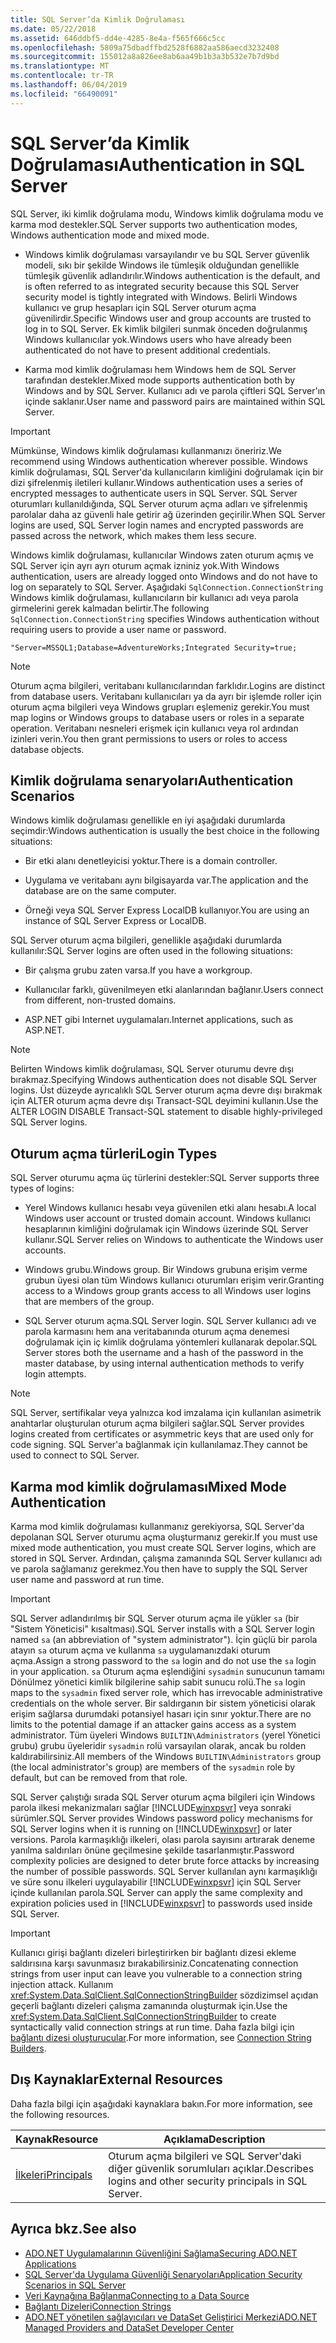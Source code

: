 ```yaml
---
title: SQL Server’da Kimlik Doğrulaması
ms.date: 05/22/2018
ms.assetid: 646ddbf5-dd4e-4285-8e4a-f565f666c5cc
ms.openlocfilehash: 5809a75dbadffbd2528f6882aa586aecd3232408
ms.sourcegitcommit: 155012a8a826ee8ab6aa49b1b3a3b532e7b7d9bd
ms.translationtype: MT
ms.contentlocale: tr-TR
ms.lasthandoff: 06/04/2019
ms.locfileid: "66490091"
---
```

# <a name="authentication-in-sql-server"></a><span data-ttu-id="16acc-102">SQL Server’da Kimlik Doğrulaması</span><span class="sxs-lookup"><span data-stu-id="16acc-102">Authentication in SQL Server</span></span>
<span data-ttu-id="16acc-103">SQL Server, iki kimlik doğrulama modu, Windows kimlik doğrulama modu ve karma mod destekler.</span><span class="sxs-lookup"><span data-stu-id="16acc-103">SQL Server supports two authentication modes, Windows authentication mode and mixed mode.</span></span>  
  
- <span data-ttu-id="16acc-104">Windows kimlik doğrulaması varsayılandır ve bu SQL Server güvenlik modeli, sıkı bir şekilde Windows ile tümleşik olduğundan genellikle tümleşik güvenlik adlandırılır.</span><span class="sxs-lookup"><span data-stu-id="16acc-104">Windows authentication is the default, and is often referred to as integrated security because this SQL Server security model is tightly integrated with Windows.</span></span> <span data-ttu-id="16acc-105">Belirli Windows kullanıcı ve grup hesapları için SQL Server oturum açma güvenilirdir.</span><span class="sxs-lookup"><span data-stu-id="16acc-105">Specific Windows user and group accounts are trusted to log in to SQL Server.</span></span> <span data-ttu-id="16acc-106">Ek kimlik bilgileri sunmak önceden doğrulanmış Windows kullanıcılar yok.</span><span class="sxs-lookup"><span data-stu-id="16acc-106">Windows users who have already been authenticated do not have to present additional credentials.</span></span>  
  
- <span data-ttu-id="16acc-107">Karma mod kimlik doğrulaması hem Windows hem de SQL Server tarafından destekler.</span><span class="sxs-lookup"><span data-stu-id="16acc-107">Mixed mode supports authentication both by Windows and by SQL Server.</span></span> <span data-ttu-id="16acc-108">Kullanıcı adı ve parola çiftleri SQL Server'ın içinde saklanır.</span><span class="sxs-lookup"><span data-stu-id="16acc-108">User name and password pairs are maintained within SQL Server.</span></span>  
  
> [!IMPORTANT]
>  <span data-ttu-id="16acc-109">Mümkünse, Windows kimlik doğrulaması kullanmanızı öneririz.</span><span class="sxs-lookup"><span data-stu-id="16acc-109">We recommend using Windows authentication wherever possible.</span></span> <span data-ttu-id="16acc-110">Windows kimlik doğrulaması, SQL Server'da kullanıcıların kimliğini doğrulamak için bir dizi şifrelenmiş iletileri kullanır.</span><span class="sxs-lookup"><span data-stu-id="16acc-110">Windows authentication uses a series of encrypted messages to authenticate users in SQL Server.</span></span> <span data-ttu-id="16acc-111">SQL Server oturumları kullanıldığında, SQL Server oturum açma adları ve şifrelenmiş parolalar daha az güvenli hale getirir ağ üzerinden geçirilir.</span><span class="sxs-lookup"><span data-stu-id="16acc-111">When SQL Server logins are used, SQL Server login names and encrypted passwords are passed across the network, which makes them less secure.</span></span>  
  
 <span data-ttu-id="16acc-112">Windows kimlik doğrulaması, kullanıcılar Windows zaten oturum açmış ve SQL Server için ayrı ayrı oturum açmak izniniz yok.</span><span class="sxs-lookup"><span data-stu-id="16acc-112">With Windows authentication, users are already logged onto Windows and do not have to log on separately to SQL Server.</span></span> <span data-ttu-id="16acc-113">Aşağıdaki `SqlConnection.ConnectionString` Windows kimlik doğrulaması, kullanıcıların bir kullanıcı adı veya parola girmelerini gerek kalmadan belirtir.</span><span class="sxs-lookup"><span data-stu-id="16acc-113">The following `SqlConnection.ConnectionString` specifies Windows authentication without requiring users to provide a user name or password.</span></span>  
  
```  
"Server=MSSQL1;Database=AdventureWorks;Integrated Security=true;  
```  
  
> [!NOTE]
>  <span data-ttu-id="16acc-114">Oturum açma bilgileri, veritabanı kullanıcılarından farklıdır.</span><span class="sxs-lookup"><span data-stu-id="16acc-114">Logins are distinct from database users.</span></span> <span data-ttu-id="16acc-115">Veritabanı kullanıcıları ya da ayrı bir işlemde roller için oturum açma bilgileri veya Windows grupları eşlemeniz gerekir.</span><span class="sxs-lookup"><span data-stu-id="16acc-115">You must map logins or Windows groups to database users or roles in a separate operation.</span></span> <span data-ttu-id="16acc-116">Veritabanı nesneleri erişmek için kullanıcı veya rol ardından izinleri verin.</span><span class="sxs-lookup"><span data-stu-id="16acc-116">You then grant permissions to users or roles to access database objects.</span></span>  
  
## <a name="authentication-scenarios"></a><span data-ttu-id="16acc-117">Kimlik doğrulama senaryoları</span><span class="sxs-lookup"><span data-stu-id="16acc-117">Authentication Scenarios</span></span>  
 <span data-ttu-id="16acc-118">Windows kimlik doğrulaması genellikle en iyi aşağıdaki durumlarda seçimdir:</span><span class="sxs-lookup"><span data-stu-id="16acc-118">Windows authentication is usually the best choice in the following situations:</span></span>  
  
- <span data-ttu-id="16acc-119">Bir etki alanı denetleyicisi yoktur.</span><span class="sxs-lookup"><span data-stu-id="16acc-119">There is a domain controller.</span></span>  
  
- <span data-ttu-id="16acc-120">Uygulama ve veritabanı aynı bilgisayarda var.</span><span class="sxs-lookup"><span data-stu-id="16acc-120">The application and the database are on the same computer.</span></span>  
  
- <span data-ttu-id="16acc-121">Örneği veya SQL Server Express LocalDB kullanıyor.</span><span class="sxs-lookup"><span data-stu-id="16acc-121">You are using an instance of SQL Server Express or LocalDB.</span></span>  
  
 <span data-ttu-id="16acc-122">SQL Server oturum açma bilgileri, genellikle aşağıdaki durumlarda kullanılır:</span><span class="sxs-lookup"><span data-stu-id="16acc-122">SQL Server logins are often used in the following situations:</span></span>  
  
- <span data-ttu-id="16acc-123">Bir çalışma grubu zaten varsa.</span><span class="sxs-lookup"><span data-stu-id="16acc-123">If you have a workgroup.</span></span>  
  
- <span data-ttu-id="16acc-124">Kullanıcılar farklı, güvenilmeyen etki alanlarından bağlanır.</span><span class="sxs-lookup"><span data-stu-id="16acc-124">Users connect from different, non-trusted domains.</span></span>  
  
- <span data-ttu-id="16acc-125">ASP.NET gibi Internet uygulamaları.</span><span class="sxs-lookup"><span data-stu-id="16acc-125">Internet applications, such as ASP.NET.</span></span>  
  
> [!NOTE]
>  <span data-ttu-id="16acc-126">Belirten Windows kimlik doğrulaması, SQL Server oturumu devre dışı bırakmaz.</span><span class="sxs-lookup"><span data-stu-id="16acc-126">Specifying Windows authentication does not disable SQL Server logins.</span></span> <span data-ttu-id="16acc-127">Üst düzeyde ayrıcalıklı SQL Server oturum açma devre dışı bırakmak için ALTER oturum açma devre dışı Transact-SQL deyimini kullanın.</span><span class="sxs-lookup"><span data-stu-id="16acc-127">Use the ALTER LOGIN DISABLE Transact-SQL statement to disable highly-privileged SQL Server logins.</span></span>  
  
## <a name="login-types"></a><span data-ttu-id="16acc-128">Oturum açma türleri</span><span class="sxs-lookup"><span data-stu-id="16acc-128">Login Types</span></span>  
 <span data-ttu-id="16acc-129">SQL Server oturumu açma üç türlerini destekler:</span><span class="sxs-lookup"><span data-stu-id="16acc-129">SQL Server supports three types of logins:</span></span>  
  
- <span data-ttu-id="16acc-130">Yerel Windows kullanıcı hesabı veya güvenilen etki alanı hesabı.</span><span class="sxs-lookup"><span data-stu-id="16acc-130">A local Windows user account or trusted domain account.</span></span> <span data-ttu-id="16acc-131">Windows kullanıcı hesaplarının kimliğini doğrulamak için Windows üzerinde SQL Server kullanır.</span><span class="sxs-lookup"><span data-stu-id="16acc-131">SQL Server relies on Windows to authenticate the Windows user accounts.</span></span>  
  
- <span data-ttu-id="16acc-132">Windows grubu.</span><span class="sxs-lookup"><span data-stu-id="16acc-132">Windows group.</span></span> <span data-ttu-id="16acc-133">Bir Windows grubuna erişim verme grubun üyesi olan tüm Windows kullanıcı oturumları erişim verir.</span><span class="sxs-lookup"><span data-stu-id="16acc-133">Granting access to a Windows group grants access to all Windows user logins that are members of the group.</span></span>  
  
- <span data-ttu-id="16acc-134">SQL Server oturum açma.</span><span class="sxs-lookup"><span data-stu-id="16acc-134">SQL Server login.</span></span> <span data-ttu-id="16acc-135">SQL Server kullanıcı adı ve parola karmasını hem ana veritabanında oturum açma denemesi doğrulamak için iç kimlik doğrulama yöntemleri kullanarak depolar.</span><span class="sxs-lookup"><span data-stu-id="16acc-135">SQL Server stores both the username and a hash of the password in the master database, by using internal authentication methods to verify login attempts.</span></span>  
  
> [!NOTE]
>  <span data-ttu-id="16acc-136">SQL Server, sertifikalar veya yalnızca kod imzalama için kullanılan asimetrik anahtarlar oluşturulan oturum açma bilgileri sağlar.</span><span class="sxs-lookup"><span data-stu-id="16acc-136">SQL Server provides logins created from certificates or asymmetric keys that are used only for code signing.</span></span> <span data-ttu-id="16acc-137">SQL Server'a bağlanmak için kullanılamaz.</span><span class="sxs-lookup"><span data-stu-id="16acc-137">They cannot be used to connect to SQL Server.</span></span>  
  
## <a name="mixed-mode-authentication"></a><span data-ttu-id="16acc-138">Karma mod kimlik doğrulaması</span><span class="sxs-lookup"><span data-stu-id="16acc-138">Mixed Mode Authentication</span></span>  
 <span data-ttu-id="16acc-139">Karma mod kimlik doğrulaması kullanmanız gerekiyorsa, SQL Server'da depolanan SQL Server oturumu açma oluşturmanız gerekir.</span><span class="sxs-lookup"><span data-stu-id="16acc-139">If you must use mixed mode authentication, you must create SQL Server logins, which are stored in SQL Server.</span></span> <span data-ttu-id="16acc-140">Ardından, çalışma zamanında SQL Server kullanıcı adı ve parola sağlamanız gerekmez.</span><span class="sxs-lookup"><span data-stu-id="16acc-140">You then have to supply the SQL Server user name and password at run time.</span></span>  
  
> [!IMPORTANT]
>  <span data-ttu-id="16acc-141">SQL Server adlandırılmış bir SQL Server oturum açma ile yükler `sa` (bir "Sistem Yöneticisi" kısaltması).</span><span class="sxs-lookup"><span data-stu-id="16acc-141">SQL Server installs with a SQL Server login named `sa` (an abbreviation of "system administrator").</span></span> <span data-ttu-id="16acc-142">İçin güçlü bir parola atayın `sa` oturum açma ve kullanma `sa` uygulamanızdaki oturum açma.</span><span class="sxs-lookup"><span data-stu-id="16acc-142">Assign a strong password to the `sa` login and do not use the `sa` login in your application.</span></span> <span data-ttu-id="16acc-143">`sa` Oturum açma eşlendiğini `sysadmin` sunucunun tamamı Dönülmez yönetici kimlik bilgilerine sahip sabit sunucu rolü.</span><span class="sxs-lookup"><span data-stu-id="16acc-143">The `sa` login maps to the `sysadmin` fixed server role, which has irrevocable administrative credentials on the whole server.</span></span> <span data-ttu-id="16acc-144">Bir saldırganın bir sistem yöneticisi olarak erişim sağlarsa durumdaki potansiyel hasarı için sınır yoktur.</span><span class="sxs-lookup"><span data-stu-id="16acc-144">There are no limits to the potential damage if an attacker gains access as a system administrator.</span></span> <span data-ttu-id="16acc-145">Tüm üyeleri Windows `BUILTIN\Administrators` (yerel Yönetici grubu) grubu üyeleridir `sysadmin` rolü varsayılan olarak, ancak bu rolden kaldırabilirsiniz.</span><span class="sxs-lookup"><span data-stu-id="16acc-145">All members of the Windows `BUILTIN\Administrators` group (the local administrator's group) are members of the `sysadmin` role by default, but can be removed from that role.</span></span>  
  
 <span data-ttu-id="16acc-146">SQL Server çalıştığı sırada SQL Server oturum açma bilgileri için Windows parola ilkesi mekanizmaları sağlar [!INCLUDE[winxpsvr](../../../../../includes/winxpsvr-md.md)] veya sonraki sürümler.</span><span class="sxs-lookup"><span data-stu-id="16acc-146">SQL Server provides Windows password policy mechanisms for SQL Server logins when it is running on [!INCLUDE[winxpsvr](../../../../../includes/winxpsvr-md.md)] or later versions.</span></span> <span data-ttu-id="16acc-147">Parola karmaşıklığı ilkeleri, olası parola sayısını artırarak deneme yanılma saldırıları önüne geçilmesine şekilde tasarlanmıştır.</span><span class="sxs-lookup"><span data-stu-id="16acc-147">Password complexity policies are designed to deter brute force attacks by increasing the number of possible passwords.</span></span> <span data-ttu-id="16acc-148">SQL Server kullanılan aynı karmaşıklığı ve süre sonu ilkeleri uygulayabilir [!INCLUDE[winxpsvr](../../../../../includes/winxpsvr-md.md)] için SQL Server içinde kullanılan parola.</span><span class="sxs-lookup"><span data-stu-id="16acc-148">SQL Server can apply the same complexity and expiration policies used in [!INCLUDE[winxpsvr](../../../../../includes/winxpsvr-md.md)] to passwords used inside SQL Server.</span></span>  
  
> [!IMPORTANT]
>  <span data-ttu-id="16acc-149">Kullanıcı girişi bağlantı dizeleri birleştirirken bir bağlantı dizesi ekleme saldırısına karşı savunmasız bırakabilirsiniz.</span><span class="sxs-lookup"><span data-stu-id="16acc-149">Concatenating connection strings from user input can leave you vulnerable to a connection string injection attack.</span></span> <span data-ttu-id="16acc-150">Kullanım <xref:System.Data.SqlClient.SqlConnectionStringBuilder> sözdizimsel açıdan geçerli bağlantı dizeleri çalışma zamanında oluşturmak için.</span><span class="sxs-lookup"><span data-stu-id="16acc-150">Use the <xref:System.Data.SqlClient.SqlConnectionStringBuilder> to create syntactically valid connection strings at run time.</span></span> <span data-ttu-id="16acc-151">Daha fazla bilgi için [bağlantı dizesi oluşturucular](../../../../../docs/framework/data/adonet/connection-string-builders.md).</span><span class="sxs-lookup"><span data-stu-id="16acc-151">For more information, see [Connection String Builders](../../../../../docs/framework/data/adonet/connection-string-builders.md).</span></span>  
  
## <a name="external-resources"></a><span data-ttu-id="16acc-152">Dış Kaynaklar</span><span class="sxs-lookup"><span data-stu-id="16acc-152">External Resources</span></span>  
 <span data-ttu-id="16acc-153">Daha fazla bilgi için aşağıdaki kaynaklara bakın.</span><span class="sxs-lookup"><span data-stu-id="16acc-153">For more information, see the following resources.</span></span>  
  
|<span data-ttu-id="16acc-154">Kaynak</span><span class="sxs-lookup"><span data-stu-id="16acc-154">Resource</span></span>|<span data-ttu-id="16acc-155">Açıklama</span><span class="sxs-lookup"><span data-stu-id="16acc-155">Description</span></span>|  
|--------------|-----------------|  
|[<span data-ttu-id="16acc-156">İlkeleri</span><span class="sxs-lookup"><span data-stu-id="16acc-156">Principals</span></span>](/sql/relational-databases/security/authentication-access/principals-database-engine)|<span data-ttu-id="16acc-157">Oturum açma bilgileri ve SQL Server'daki diğer güvenlik sorumluları açıklar.</span><span class="sxs-lookup"><span data-stu-id="16acc-157">Describes logins and other security principals in SQL Server.</span></span>|  
  
## <a name="see-also"></a><span data-ttu-id="16acc-158">Ayrıca bkz.</span><span class="sxs-lookup"><span data-stu-id="16acc-158">See also</span></span>

- [<span data-ttu-id="16acc-159">ADO.NET Uygulamalarının Güvenliğini Sağlama</span><span class="sxs-lookup"><span data-stu-id="16acc-159">Securing ADO.NET Applications</span></span>](../../../../../docs/framework/data/adonet/securing-ado-net-applications.md)
- [<span data-ttu-id="16acc-160">SQL Server'da Uygulama Güvenliği Senaryoları</span><span class="sxs-lookup"><span data-stu-id="16acc-160">Application Security Scenarios in SQL Server</span></span>](../../../../../docs/framework/data/adonet/sql/application-security-scenarios-in-sql-server.md)
- [<span data-ttu-id="16acc-161">Veri Kaynağına Bağlanma</span><span class="sxs-lookup"><span data-stu-id="16acc-161">Connecting to a Data Source</span></span>](../../../../../docs/framework/data/adonet/connecting-to-a-data-source.md)
- [<span data-ttu-id="16acc-162">Bağlantı Dizeleri</span><span class="sxs-lookup"><span data-stu-id="16acc-162">Connection Strings</span></span>](../../../../../docs/framework/data/adonet/connection-strings.md)
- [<span data-ttu-id="16acc-163">ADO.NET yönetilen sağlayıcıları ve DataSet Geliştirici Merkezi</span><span class="sxs-lookup"><span data-stu-id="16acc-163">ADO.NET Managed Providers and DataSet Developer Center</span></span>](https://go.microsoft.com/fwlink/?LinkId=217917)
